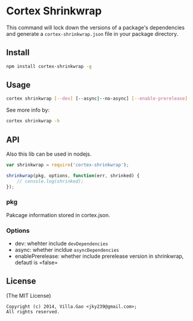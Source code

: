 # Cortex Shrinkwrap

This command will lock down the versions of a package's dependencies and generate a `cortex-shrinkwrap.json` file in your package directory.

## Install 

``` bash
npm install cortex-shrinkwrap -g
```

## Usage

``` bash
cortex shrinkwrap [--dev] [--async|--no-async] [--enable-prerelease]
```

See more info by:

``` bash
cortex shrinkwrap -h
```

## API

Also this lib can be used in nodejs.

```javascript
var shrinkwrap = require('cortex-shrinkwrap');

shrinkwrap(pkg, options, function(err, shrinked) {
    // console.log(shrinked);
});

```

### pkg

Pakcage information stored in cortex.json.

### Options

* dev: whehter include `devDependencies`
* async: whether incldue `asyncDependencies`
* enablePrerelease: whether include prerelease version in shrinkwrap, defautl is =false=


## License

(The MIT License)

    Copyright (c) 2014, Villa.Gao <jky239@gmail.com>;
    All rights reserved.
